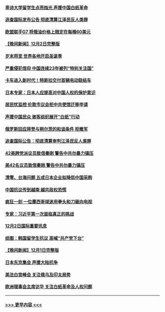 #### [卑诗大学留学生点亮烛光 声援中国白纸革命](../pages/prog202/a103589679.md?t=12031301) 
#### [追查国际发布公告 彻底清算江泽民反人类罪](../pages/prog202/a103589675.md?t=12031301) 
#### [欧盟联手G7 将俄油价格上限定在每桶60美元](../pages/prog202/a103589667.md?t=12031301) 
#### [【晚间新闻】12月2日完整版](../pages/prog202/a103589672.md?t=12031301) 
#### [岁末将至 世界各地开启圣诞季](../pages/prog202/a103589549.md?t=12031301) 
#### [严重侵犯信仰 中国连续23年被列“特别关注国”](../pages/prog202/a103589309.md?t=12031301) 
#### [卡车进入新时代！特斯拉交付首辆电动联结车](../pages/prog202/a103589231.md?t=12031301) 
#### [日本专家：日本人应提高对中国人权的保护意识](../pages/prog202/a103589227.md?t=12031301) 
#### [居民忧监控 伦敦市议会拒中共使馆迁移申请](../pages/prog202/a103589225.md?t=12031301) 
#### [声援中国民众 骇客组织展开“白纸”行动](../pages/prog202/a103589221.md?t=12031301) 
#### [俄罗斯回应拜登与朔尔茨的和谈条件 拒撤军](../pages/prog202/a103589262.md?t=12031301) 
#### [追查国际公告：彻底清算审判江泽民反人类罪](../pages/prog202/a103589219.md?t=12031301) 
#### [42美跨党派议员致信秦刚 警告中共勿暴力镇压](../pages/prog202/a103589213.md?t=12031301) 
#### [美42名议员致信秦刚 警告中共勿暴力镇压](../pages/prog202/a103589163.md?t=12031301) 
#### [清零、台海问题 五成日本企业拟降低中国采购](../pages/prog202/a103589149.md?t=12031301) 
#### [中国抗议传到越南 越共政权恐慌](../pages/prog202/a103589056.md?t=12031301) 
#### [疯狂一刻 一位墨西哥球迷用拳头和刀砸向电视](../pages/prog202/a103589040.md?t=12031301) 
#### [专家：习近平第一次面临真正的挑战](../pages/prog202/a103589037.md?t=12031301) 
#### [12月2日国际重要讯息](../pages/prog202/a103589041.md?t=12031301) 
#### [组图：韩国留学生抗议 高喊“共产党下台”](../pages/prog202/a103589004.md?t=12031301) 
#### [【晚间新闻】12月1日完整版](../pages/prog202/a103588783.md?t=12031301) 
#### [日本东京集会 声援大陆抗争](../pages/prog202/a103588823.md?t=12031301) 
#### [美法白宫峰会 关注俄乌及印太局势](../pages/prog202/a103588659.md?t=12031301) 
#### [欧洲理事会主席访华 关注白纸革命及人权问题](../pages/prog202/a103588661.md?t=12031301) 

----
#### [ >>> 更早内容 <<< ](../indexes/prog202-earlier.md)
